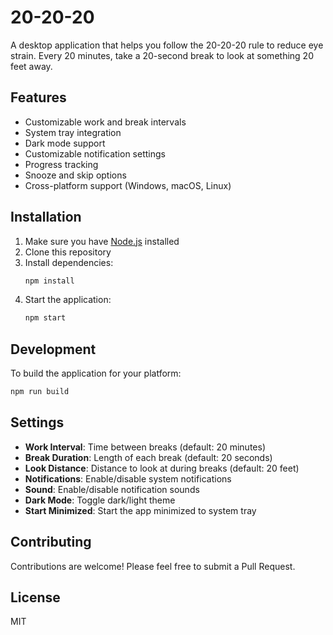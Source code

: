 # 20-20-20

A desktop application that helps you follow the 20-20-20 rule to reduce eye strain. Every 20 minutes, take a 20-second break to look at something 20 feet away.

## Features

- Customizable work and break intervals
- System tray integration
- Dark mode support
- Customizable notification settings
- Progress tracking
- Snooze and skip options
- Cross-platform support (Windows, macOS, Linux)

## Installation

1. Make sure you have [Node.js](https://nodejs.org/) installed
2. Clone this repository
3. Install dependencies:
   ```bash
   npm install
   ```
4. Start the application:
   ```bash
   npm start
   ```

## Development

To build the application for your platform:

```bash
npm run build
```

## Settings

- **Work Interval**: Time between breaks (default: 20 minutes)
- **Break Duration**: Length of each break (default: 20 seconds)
- **Look Distance**: Distance to look at during breaks (default: 20 feet)
- **Notifications**: Enable/disable system notifications
- **Sound**: Enable/disable notification sounds
- **Dark Mode**: Toggle dark/light theme
- **Start Minimized**: Start the app minimized to system tray

## Contributing

Contributions are welcome! Please feel free to submit a Pull Request.

## License

MIT 
